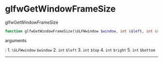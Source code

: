 # glfwGetWindowFrameSize
glfwGetWindowFrameSize

```php
function glfwGetWindowFrameSize(\GLFWwindow $window, int &$left, int &$top, int &$right, int &$bottom) : void
```

arguments

:    1. `\GLFWwindow` `$window` 
    2. `int` `$left` 
    3. `int` `$top` 
    4. `int` `$right` 
    5. `int` `$bottom` 

---
     
